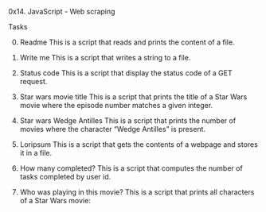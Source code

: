 0x14. JavaScript - Web scraping

Tasks

0. Readme
This is a script that reads and prints the content of a file.

1. Write me
This is a script that writes a string to a file.

2. Status code
This is a script that display the status code of a GET request.

3. Star wars movie title
This is a script that prints the title of a Star Wars movie where the episode number matches a given integer.

4. Star wars Wedge Antilles
This is a script that prints the number of movies where the character “Wedge Antilles” is present.

5. Loripsum
This is a script that gets the contents of a webpage and stores it in a file.

6. How many completed?
This is a script that computes the number of tasks completed by user id.

7. Who was playing in this movie?
This is a script that prints all characters of a Star Wars movie:
